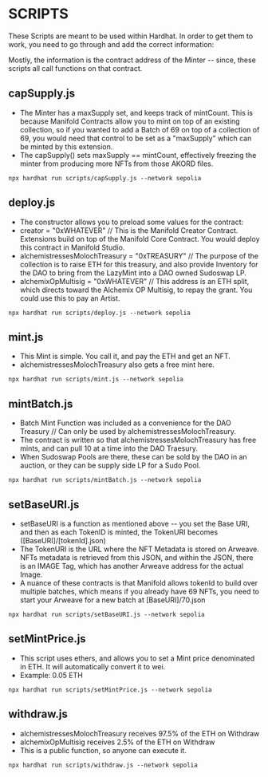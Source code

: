 # SCRIPTS

These Scripts are meant to be used within Hardhat. In order to get them to work, you need to go through and add the correct information: 

Mostly, the information is the contract address of the Minter -- since, these scripts all call functions on that contract.

## capSupply.js
* The Minter has a maxSupply set, and keeps track of mintCount. This is because Manifold Contracts allow you to mint on top of an existing collection, so if you wanted to add a Batch of 69 on top of a collection of 69, you would need that control to be set as a "maxSupply" which can be minted by this extension.
* The capSupply() sets maxSupply == mintCount, effectively freezing the minter from producing more NFTs from those AKORD files.

``` npx hardhat run scripts/capSupply.js --network sepolia ```

## deploy.js
* The constructor allows you to preload some values for the contract:
 * creator = "0xWHATEVER" // This is the Manifold Creator Contract. Extensions build on top of the Manifold Core Contract. You would deploy this contract in Manifold Studio.
 * alchemistressesMolochTreasury = "0xTREASURY" // The purpose of the collection is to raise ETH for this treasury, and also provide Inventory for the DAO to bring from the LazyMint into a DAO owned Sudoswap LP. 
 * alchemixOpMultisig = "0xWHATEVER" //  This address is an ETH split, which directs toward the Alchemix OP Multisig, to repay the grant. You could use this to pay an Artist.

``` npx hardhat run scripts/deploy.js --network sepolia ```

## mint.js
* This Mint is simple. You call it, and pay the ETH and get an NFT.
* alchemistressesMolochTreasury also gets a free mint here.

``` npx hardhat run scripts/mint.js --network sepolia ```

## mintBatch.js
* Batch Mint Function was included as a convenience for the DAO Treasury // Can only be used by alchemistressesMolochTreasury.
* The contract is written so that alchemistressesMolochTreasury has free mints, and can pull 10 at a time into the DAO Traesury.
* When Sudoswap Pools are there, these can be sold by the DAO in an auction, or they can be supply side LP for a Sudo Pool.

``` npx hardhat run scripts/mintBatch.js --network sepolia ```

## setBaseURI.js
* setBaseURI is a function as mentioned above -- you set the Base URI, and then as each TokenID is minted, the TokenURI becomes ([BaseURI]/[tokenId].json)
* The TokenURI is the URL where the NFT Metadata is stored on Arweave. NFTs metadata is retrieved from this JSON, and within the JSON, there is an IMAGE Tag, which has another Arweave address for the actual Image.
* A nuance of these contracts is that Manifold allows tokenId to build over multiple batches, which means if you already have 69 NFTs, you need to start your Arweave for a new batch at [BaseURI]/70.json

``` npx hardhat run scripts/setBaseURI.js --network sepolia ```
  
## setMintPrice.js
* This script uses ethers, and allows you to set a Mint price denominated in ETH. It will automatically convert it to wei.
* Example: 0.05 ETH

``` npx hardhat run scripts/setMintPrice.js --network sepolia ```
  
## withdraw.js
* alchemistressesMolochTreasury receives 97.5% of the ETH on Withdraw
* alchemixOpMultisig receives 2.5% of the ETH on Withdraw
* This is a public function, so anyone can execute it.

``` npx hardhat run scripts/withdraw.js --network sepolia ```